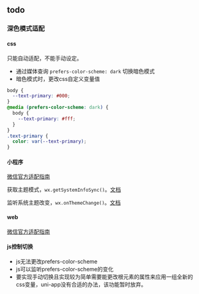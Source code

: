 ## todo

### 深色模式适配

#### css

只能自动适配，不能手动设定。
- 通过媒体查询 `prefers-color-scheme: dark` 切换暗色模式
- 暗色模式时，更改css自定义变量值

```css
body {
  --text-primary: #000;
}
@media (prefers-color-scheme: dark) {
  body {
    --text-primary: #fff;
  }
}
.text-primary {
  color: var(--text-primary);
}
```

#### 小程序

[微信官方适配指南](https://developers.weixin.qq.com/miniprogram/dev/framework/ability/darkmode.html)

获取主题模式，`wx.getSystemInfoSync()`。[文档](https://developers.weixin.qq.com/miniprogram/dev/api/base/system/system-info/wx.getSystemInfoSync.html)

监听系统主题改变，`wx.onThemeChange()`。[文档](https://developers.weixin.qq.com/miniprogram/dev/api/base/app/app-event/wx.onThemeChange.html)

#### web

[微信官方适配指南](https://developers.weixin.qq.com/doc/offiaccount/OA_Web_Apps/DarkMode.html)

#### js控制切换

- js无法更改prefers-color-scheme
- js可以监听prefers-color-scheme的变化
- 要实现手动切换且实现较为简单需要能更改根元素的属性来应用一组全新的css变量，uni-app没有合适的办法，该功能暂时放弃。
